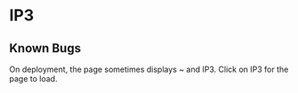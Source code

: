 # IP3

## Known Bugs
On deployment, the page sometimes displays ~ and IP3.
Click on IP3 for the page to load.